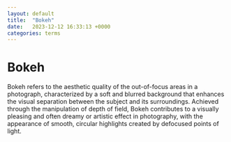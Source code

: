 ```yaml
---
layout: default
title:  "Bokeh"
date:   2023-12-12 16:33:13 +0000
categories: terms
---
```


# Bokeh 

Bokeh refers to the aesthetic quality of the out-of-focus areas in a photograph, characterized by a soft and blurred background that enhances the visual separation between the subject and its surroundings. Achieved through the manipulation of depth of field, Bokeh contributes to a visually pleasing and often dreamy or artistic effect in photography, with the appearance of smooth, circular highlights created by defocused points of light.

